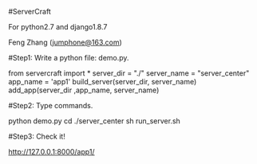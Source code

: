 #ServerCraft

For python2.7 and django1.8.7
             
Feng Zhang (jumphone@163.com)
             
#Step1: Write a python file: demo.py.
             
from servercraft import *
server_dir = "./"
server_name = "server_center"
app_name = 'app1'
build_server(server_dir, server_name)
add_app(server_dir ,app_name, server_name)

#Step2: Type commands.

python demo.py
cd ./server_center
sh run_server.sh

#Step3: Check it! 

http://127.0.0.1:8000/app1/
